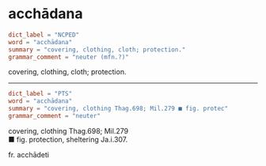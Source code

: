 # acchādana

``` toml
dict_label = "NCPED"
word = "acchādana"
summary = "covering, clothing, cloth; protection."
grammar_comment = "neuter (mfn.?)"
```

covering, clothing, cloth; protection.

--------------------

``` toml
dict_label = "PTS"
word = "acchādana"
summary = "covering, clothing Thag.698; Mil.279 ■ fig. protec"
grammar_comment = "neuter"
```

covering, clothing Thag.698; Mil.279  
■ fig. protection, sheltering Ja.i.307.

fr. acchādeti

